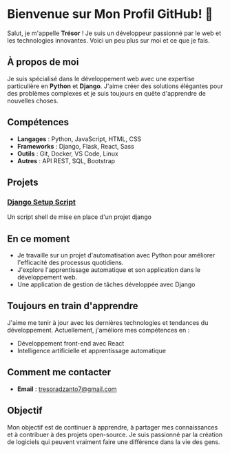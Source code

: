 
# Bienvenue sur Mon Profil GitHub! 👋

Salut, je m'appelle **Trésor** ! Je suis un développeur passionné par le web et les technologies innovantes. Voici un peu plus sur moi et ce que je fais.

## À propos de moi

Je suis spécialisé dans le développement web avec une expertise particulière en **Python** et **Django**. J'aime créer des solutions élégantes pour des problèmes complexes et je suis toujours en quête d'apprendre de nouvelles choses.

## Compétences

- **Langages** : Python, JavaScript, HTML, CSS
- **Frameworks** : Django, Flask, React, Sass
- **Outils** : Git, Docker, VS Code, Linux
- **Autres** : API REST, SQL, Bootstrap

## Projets

### [Django Setup Script](https://github.com/tresor-del/django-setup-script)
Un script shell de mise en place d'un projet django


## En ce moment

- Je travaille sur un projet d'automatisation avec Python pour améliorer l'efficacité des processus quotidiens.
- J'explore l'apprentissage automatique et son application dans le développement web.
- Une application de gestion de tâches développée avec Django

## Toujours en train d'apprendre

J'aime me tenir à jour avec les dernières technologies et tendances du développement. Actuellement, j'améliore mes compétences en :

- Développement front-end avec React
- Intelligence artificielle et apprentissage automatique

## Comment me contacter

- **Email** : [tresoradzanto7@gmail.com](mailto:tresoradzanto7@gmail.com)

## Objectif

Mon objectif est de continuer à apprendre, à partager mes connaissances et à contribuer à des projets open-source. Je suis passionné par la création de logiciels qui peuvent vraiment faire une différence dans la vie des gens.

